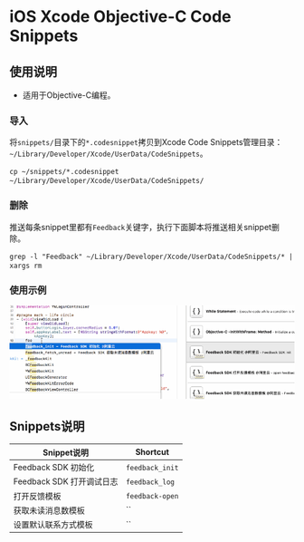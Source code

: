 # iOS Xcode Objective-C Code Snippets

## 使用说明

- 适用于Objective-C编程。

### 导入

将`snippets/`目录下的`*.codesnippet`拷贝到Xcode Code Snippets管理目录：`~/Library/Developer/Xcode/UserData/CodeSnippets`。

```
cp ~/snippets/*.codesnippet ~/Library/Developer/Xcode/UserData/CodeSnippets/
```

### 删除

推送每条snippet里都有`Feedback`关键字，执行下面脚本将推送相关snippet删除。

```
grep -l "Feedback" ~/Library/Developer/Xcode/UserData/CodeSnippets/* | xargs rm
```

### 使用示例

![](assets/introduce.gif)

## Snippets说明


Snippet说明 | Shortcut
--- | ---
Feedback SDK 初始化 | `feedback_init`
Feedback SDK 打开调试日志 | `feedback_log`
打开反馈模板       | `feedback-open`
获取未读消息数模板 | ``
设置默认联系方式模板   | ``


